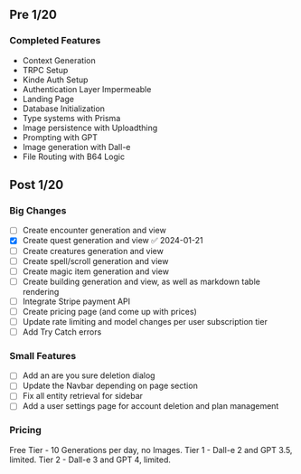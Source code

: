 ## Pre 1/20
### Completed Features
- Context Generation
- TRPC Setup
- Kinde Auth Setup
- Authentication Layer Impermeable
- Landing Page
- Database Initialization
- Type systems with Prisma
- Image persistence with Uploadthing
- Prompting with GPT
- Image generation with Dall-e
- File Routing with B64 Logic
## Post 1/20
### Big Changes
 - [ ] Create encounter generation and view
 - [x] Create quest generation and view ✅ 2024-01-21
 - [ ] Create creatures generation and view
 - [ ] Create spell/scroll generation and view
 - [ ] Create magic item generation and view
 - [ ] Create building generation and view, as well as markdown table rendering
 - [ ] Integrate Stripe payment API
 - [ ] Create pricing page (and come up with prices)
 - [ ] Update rate limiting and model changes per user subscription tier
 - [ ] Add Try Catch errors
### Small Features
- [ ] Add an are you sure deletion dialog
- [ ] Update the Navbar depending on page section
- [ ] Fix all entity retrieval for sidebar
- [ ] Add a user settings page for account deletion and plan management

### Pricing
Free Tier - 10 Generations per day, no Images.
Tier 1 - Dall-e 2 and GPT 3.5, limited.
Tier 2 - Dall-e 3 and GPT 4, limited.